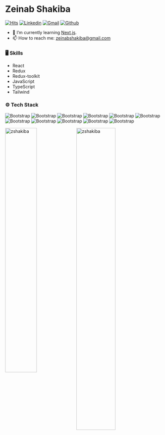 # Zeinab Shakiba
[![Hits](https://hits.seeyoufarm.com/api/count/incr/badge.svg?url=https%3A%2F%2Fgithub.com%2Fzshakiba%2Fzshakiba&count_bg=%2379C83D&title_bg=%23555555&icon=&icon_color=%23E7E7E7&title=Profile+Views&edge_flat=false)](https://hits.seeyoufarm.com)
[![Linkedin](https://img.shields.io/badge/-LinkedIn-blue?style=flat&logo=Linkedin&logoColor=white)](https://www.linkedin.com/in/zeinabshakiba/)
[![Gmail](https://img.shields.io/badge/-Gmail-c14438?style=flat&logo=Gmail&logoColor=white)](mailto:zshakiba@gmail.com)
[![Github](https://img.shields.io/github/followers/zshakiba?label=Follow&style=social)](https://github.com/zshakiba)



- 🤔 I’m currently learning  [Next.js]([https://learning.oreilly.com/library/view/architecture-patterns-with/9781492052197/preface01.html](https://nextjs.org/docs)).
- 📫 How to reach me: zeinabshakiba@gmail.com



### 🖥 Skills

- React
- Redux
- Redux-toolkit
- JavaScript
- TypeScript
- Tailwind


### ⚙️ Tech Stack
![Bootstrap](https://img.shields.io/badge/-Python-05122A?style=flat-square&logo=Python&color=353535) 
![Bootstrap](https://img.shields.io/badge/-React-05122A?style=flat-square&logo=React&color=353535) 
![Bootstrap](https://img.shields.io/badge/-Redux-05122A?style=flat-square&logo=Redux&color=353535) 
![Bootstrap](https://img.shields.io/badge/-Redux%20Toolkit-05122A?style=flat-square&logo=Redux%20Toolkit&color=353535) 
![Bootstrap](https://img.shields.io/badge/-TanStack%20Query-05122A?style=flat-square&logo=TanStack-Query&color=353535) 
![Bootstrap](https://img.shields.io/badge/-Javascript-05122A?style=flat-square&logo=Javascript&color=353535) 
![Bootstrap](https://img.shields.io/badge/-Typescript-05122A?style=flat-square&logo=Typescript&color=353535) 
![Bootstrap](https://img.shields.io/badge/-Vue-05122A?style=flat-square&logo=Vue&color=353535) 
![Bootstrap](https://img.shields.io/badge/-Tailwind-05122A?style=flat-square&logo=Tailwind&color=353535) 
![Bootstrap](https://img.shields.io/badge/-Bootstrap-05122A?style=flat-square&logo=Bootstrap&color=353535) 
![Bootstrap](https://img.shields.io/badge/-Visual%20Studio%20Code-05122A?style=flat-square&logo=Visual-Studio-Code&color=353535)



<div>
  <img width="45%" align="left" src="https://github-readme-stats.vercel.app/api/top-langs?username=zshakiba&show_icons=true&locale=en&layout=compact" alt="zshakiba" />
  <img width="50%"  src="https://github-readme-streak-stats.herokuapp.com/?user=zshakiba&" alt="zshakiba" />
</div>

